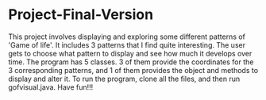 # Project-Final-Version

This project involves displaying and exploring some different patterns of 'Game of life'.
It includes 3 patterns that I find quite interesting. The user gets to choose what pattern to display and see how much it develops over time.
The program has 5 classes. 3 of them provide the coordinates for the 3 corresponding patterns, and 1 of them provides the object and methods to display and alter it.
To run the program, clone all the files, and then run gofvisual.java.
Have fun!!!
